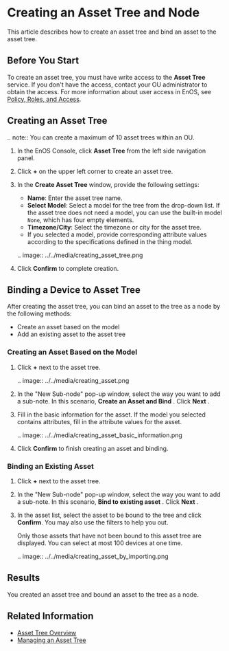 # Creating an Asset Tree and Node

This article describes how to create an asset tree and bind an asset to the asset tree.

## Before You Start

To create an asset tree, you must have write access to the **Asset Tree** service. If you don't have the access, contact your OU administrator to obtain the access. For more information about user access in EnOS, see [Policy, Roles, and Access](/docs/iam/en/2.0.9/access_policy).

## Creating an Asset Tree

.. note:: You can create a maximum of 10 asset trees within an OU.

1. In the EnOS Console, click **Asset Tree** from the left side navigation panel.

2. Click  **+**  on the upper left corner to create an asset tree.

3. In the **Create Asset Tree** window, provide the following settings:

   - **Name**: Enter the asset tree name.
   - **Select Model**: Select a model for the tree from the drop-down list.
     If the asset tree does not need a model, you can use the built-in model `None`, which has four empty elements.
   - **Timezone/City**: Select the timezone or city for the asset tree.
   - If you selected a model, provide corresponding attribute values ​​according to the specifications defined in the thing model.

   .. image:: ../../media/creating_asset_tree.png

4. Click **Confirm** to complete creation.

## Binding a Device to Asset Tree

After creating the asset tree, you can bind an asset to the tree as a node by the following methods:

- Create an asset based on the model
- Add an existing asset to the asset tree

### Creating an Asset Based on the Model

1. Click **+** next to the asset tree.

   .. image:: ../../media/creating_asset.png

2. In the "New Sub-node" pop-up window, select the way you want to add a sub-note. In this scenario, **Create an Asset and Bind** . Click **Next** .

3. Fill in the basic information for the asset. If the model you selected contains attributes, fill in the attribute values for the asset.

   .. image:: ../../media/creating_asset_basic_information.png

4. Click **Confirm** to finish creating an asset and binding.

### Binding an Existing Asset

1. Click **+** next to the asset tree.

2. In the "New Sub-node" pop-up window, select the way you want to add a sub-note. In this scenario, **Bind to existing asset** . Click **Next** .

3. In the asset list, select the asset to be bound to the tree and click **Confirm**. You may also use the filters to help you out.

   Only those assets that have not been bound to this asset tree are displayed. You can select at most 100 devices at one time.

   .. image:: ../../media/creating_asset_by_importing.png

## Results

You created an asset tree and bound an asset to the tree as a node.

## Related Information

- [Asset Tree Overview](assettree_overview)
- [Managing an Asset Tree](managing_assettree)
